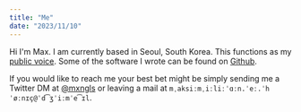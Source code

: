 ```yaml
---
title: "Me"
date: "2023/11/10"
---
```


Hi I'm Max. I am currently based in Seoul, South Korea. This functions
as my [public
voice](https://pages.gseis.ucla.edu/faculty/agre/zine.html). Some of the
software I wrote can be found on [Github](https://github.com/mxngls).

If you would like to reach me your best bet might be simply sending me a
Twitter DM at [@mxngls](https://twitter.com/Mxngls) or leaving a mail at
`mˌaksiːmˌiːliːˈɑːn.ˈeː.ˈhˈøːnɪç@ˈd͡ʒˈiːmˈe͡ɪl`. 
